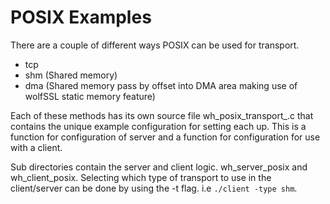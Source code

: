 # POSIX Examples

There are a couple of different ways POSIX can be used for transport.

- tcp
- shm (Shared memory)
- dma (Shared memory pass by offset into DMA area making use of wolfSSL static memory feature)

Each of these methods has its own source file wh_posix_transport_<type>.c that contains
the unique example configuration for setting each up. This is a function for
configuration of server and a function for configuration for use with a client.

Sub directories contain the server and client logic. wh_server_posix and
wh_client_posix. Selecting which type of transport to use in the client/server
can be done by using the -t flag. i.e `./client -type shm`.
